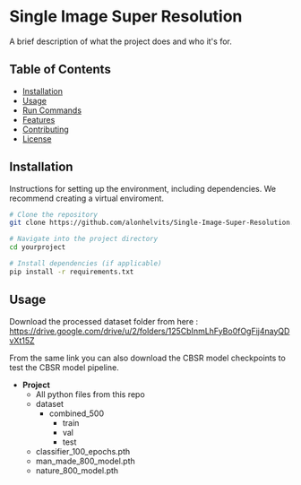 # Single Image Super Resolution

A brief description of what the project does and who it's for.

## Table of Contents
- [Installation](#installation)
- [Usage](#usage)
- [Run Commands](#run-commands)
- [Features](#features)
- [Contributing](#contributing)
- [License](#license)

## Installation

Instructions for setting up the environment, including dependencies. We recommend creating a virtual enviroment.

```bash
# Clone the repository
git clone https://github.com/alonhelvits/Single-Image-Super-Resolution.git

# Navigate into the project directory
cd yourproject

# Install dependencies (if applicable)
pip install -r requirements.txt
```

## Usage

Download the processed dataset folder from here : https://drive.google.com/drive/u/2/folders/125CbInmLhFyBo0fOgFij4nayQDvXt15Z

From the same link you can also download the CBSR model checkpoints to test the CBSR model pipeline.

- **Project**
  - All python files from this repo
  - dataset
    - combined_500
      - train
      - val
      - test
  - classifier_100_epochs.pth
  - man_made_800_model.pth
  - nature_800_model.pth
